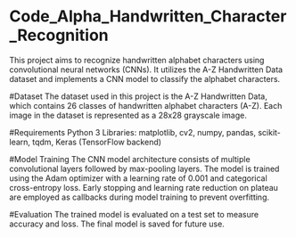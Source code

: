 # Code_Alpha_Handwritten_Character_Recognition
This project aims to recognize handwritten alphabet characters using convolutional neural networks (CNNs). It utilizes the A-Z Handwritten Data dataset and implements a CNN model to classify the alphabet characters.

#Dataset
The dataset used in this project is the A-Z Handwritten Data, which contains 26 classes of handwritten alphabet characters (A-Z). Each image in the dataset is represented as a 28x28 grayscale image.

#Requirements
Python 3
Libraries: matplotlib, cv2, numpy, pandas, scikit-learn, tqdm, Keras (TensorFlow backend)

#Model Training
The CNN model architecture consists of multiple convolutional layers followed by max-pooling layers.
The model is trained using the Adam optimizer with a learning rate of 0.001 and categorical cross-entropy loss.
Early stopping and learning rate reduction on plateau are employed as callbacks during model training to prevent overfitting.

#Evaluation
The trained model is evaluated on a test set to measure accuracy and loss.
The final model is saved for future use.

